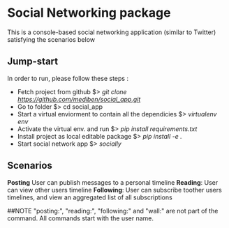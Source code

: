 # Social Networking package
This is a console-based social networking application (similar to Twitter) satisfying the scenarios below

## Jump-start
In order to run, please follow these steps :
- Fetch project from github $> *git clone https://github.com/mediben/social_app.git*
- Go to folder $> cd social_app 
- Start a virtual enviorment to contain all the dependicies $> *virtualenv env*
- Activate the virtual env. and run $> *pip install requirements.txt*
- Install project as local editable package $> *pip install -e .*
- Start social network app $> *socially*

## Scenarios
**Posting** User can publish messages to a personal timeline
**Reading**: User can view other users timeline
**Following**: User can subscribe toother users timelines, and view an aggregated list of all subscriptions

##NOTE
"posting:", "reading:", "following:" and "wall:" are not part of the command. All commands start with the user name.
